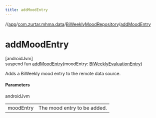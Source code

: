 ```yaml
---
title: addMoodEntry
---
```

//[app](../../../index.html)/[com.zurtar.mhma.data](../index.html)/[BiWeeklyMoodRepository](index.html)/[addMoodEntry](add-mood-entry.html)



# addMoodEntry



[androidJvm]\
suspend fun [addMoodEntry](add-mood-entry.html)(moodEntry: [BiWeeklyEvaluationEntry](../../com.zurtar.mhma.data.models/-bi-weekly-evaluation-entry/index.html))



Adds a BiWeekly mood entry to the remote data source.



#### Parameters


androidJvm

| | |
|---|---|
| moodEntry | The mood entry to be added. |



